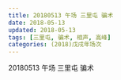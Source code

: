 ```yaml
---
title: 20180513 午场 三里屯 骗术
date: 2018-05-13
updated: 2018-05-13
tags: [三里屯, 骗术, 相声, 高峰]
categories: (2018)戊戌年场次 
---
```

20180513 午场 三里屯 骗术
